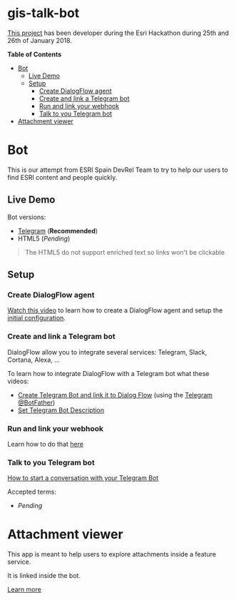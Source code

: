 # gis-talk-bot
[This project](https://devpost.com/software/gis-talk-bot) has been developer during the Esri Hackathon during 25th and 26th of January 2018.


<!-- START doctoc generated TOC please keep comment here to allow auto update -->
<!-- DON'T EDIT THIS SECTION, INSTEAD RE-RUN doctoc TO UPDATE -->
**Table of Contents**

- [Bot](#bot)
  - [Live Demo](#live-demo)
  - [Setup](#setup)
    - [Create DialogFlow agent](#create-dialogflow-agent)
    - [Create and link a Telegram bot](#create-and-link-a-telegram-bot)
    - [Run and link your webhook](#run-and-link-your-webhook)
    - [Talk to you Telegram bot](#talk-to-you-telegram-bot)
- [Attachment viewer](#attachment-viewer)

<!-- END doctoc generated TOC please keep comment here to allow auto update -->


# Bot

This is our attempt from ESRI Spain DevRel Team to try to help our users to find ESRI content and people quickly.

## Live Demo

Bot versions:
* [Telegram](https://web.telegram.org/#/im?p=@GISTalkBot) (**Recommended**)
* HTML5 (*Pending*)

> The HTML5 do not support enriched text so links won't be clickable

## Setup

### Create DialogFlow agent

[Watch this video](https://www.youtube.com/watch?v=gqyyDOrtFeU&index=1&list=PLVfQL04Y8hoLS6MPE74WtQ3sSaD_SFyHU) to learn how to create a DialogFlow agent and setup the [initial configuration](../raw_data/backup_bot_conf/GISTalkBot_26_01_2018_03_41.zip).

### Create and link a Telegram bot

DialogFlow allow you to integrate several services: Telegram, Slack, Cortana, Alexa, ...

To learn how to integrate DialogFlow with a Telegram bot what these videos:

* [Create Telegram Bot and link it to Dialog Flow](https://www.youtube.com/watch?v=2LTFRPoTt9k&index=2&list=PLVfQL04Y8hoLS6MPE74WtQ3sSaD_SFyHU) (using the [Telegram @BotFather](https://web.telegram.org/#/im?p=@BotFather))
* [Set Telegram Bot Description](https://www.youtube.com/watch?v=_JqdFu0Fwj0&index=3&list=PLVfQL04Y8hoLS6MPE74WtQ3sSaD_SFyHU)

### Run and link your webhook

Learn how to do that [here](./bot_webhook)

### Talk to you Telegram bot

[How to start a conversation with your Telegram Bot
](https://www.youtube.com/watch?v=jPU0-KWVS8E&list=PLVfQL04Y8hoLS6MPE74WtQ3sSaD_SFyHU&index=4)

Accepted terms:

* *Pending*

# Attachment viewer

This app is meant to help users to explore attachments inside a feature service.

It is linked inside the bot.

[Learn more](./attachment-viewer/README.md)
